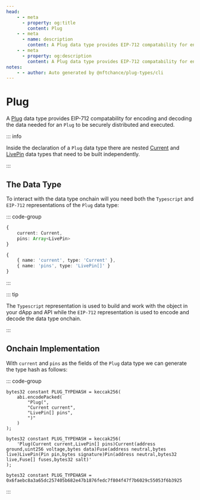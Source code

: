 ```yaml
---
head:
    - - meta
      - property: og:title
        content: Plug
    - - meta
      - name: description
        content: A Plug data type provides EIP-712 compatability for encoding and decoding.
    - - meta
      - property: og:description
        content: A Plug data type provides EIP-712 compatability for encoding and decoding. 
notes:
    - - author: Auto generated by @nftchance/plug-types/cli
---
```


# Plug

A [Plug](/generated/base-types/Plug) data type provides EIP-712 compatability for encoding and decoding the data needed for an `Plug` to be securely distributed and executed. 

::: info
                
Inside the declaration of a `Plug` data type there are nested [Current](/generated/base-types/Current) and [LivePin](/generated/base-types/LivePin) data types that need to be built independently.
                    
:::

## The Data Type

To interact with the data type onchain will you need both the `Typescript` and `EIP-712` representations of the `Plug` data type: 

::: code-group

``` typescript [Typescript/Javascript]
{
    current: Current,
	pins: Array<LivePin> 
}
```

```typescript [EIP-712]
{
    { name: 'current', type: 'Current' },
	{ name: 'pins', type: 'LivePin[]' } 
}
```

:::

::: tip

The `Typescript` representation is used to build and work with the object in your dApp and API while the `EIP-712` representation is used to encode and decode the data type onchain.

:::

## Onchain Implementation

With `current` and `pins` as the fields of the `Plug` data type we can generate the type hash as follows:

::: code-group

```solidity [Verbose.sol]
bytes32 constant PLUG_TYPEHASH = keccak256(
    abi.encodePacked(
        "Plug(",
		"Current current",
		"LivePin[] pins",
        ")"
    )
);
```

```solidity [Inline.sol]
bytes32 constant PLUG_TYPEHASH = keccak256(
    'Plug(Current current,LivePin[] pins)Current(address ground,uint256 voltage,bytes data)Fuse(address neutral,bytes live)LivePin(Pin pin,bytes signature)Pin(address neutral,bytes32 live,Fuse[] fuses,bytes32 salt)'
);
```

```solidity [Hash.sol]
bytes32 constant PLUG_TYPEHASH = 0x6faebc8a3a65dc257405b682e47b1876fedc7f804f47f7b6029c55053f6b3925
```

:::